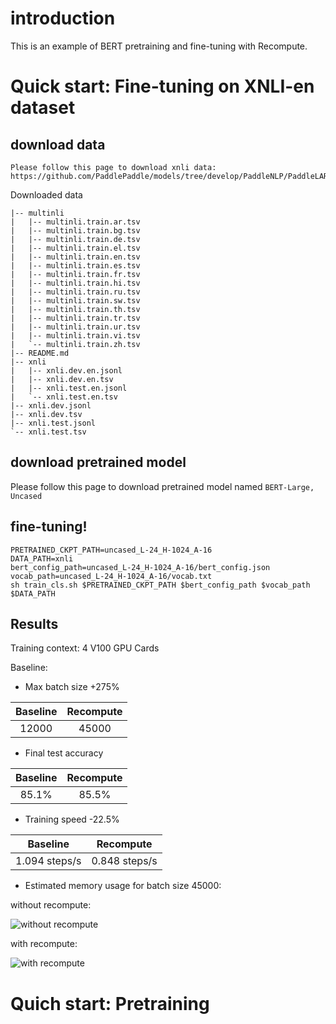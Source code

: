 
# introduction

This is an example of BERT pretraining and fine-tuning with Recompute.

# Quick start: Fine-tuning on XNLI-en dataset

## download data
    Please follow this page to download xnli data: https://github.com/PaddlePaddle/models/tree/develop/PaddleNLP/PaddleLARK/BERT

Downloaded data
```shell
|-- multinli
|   |-- multinli.train.ar.tsv
|   |-- multinli.train.bg.tsv
|   |-- multinli.train.de.tsv
|   |-- multinli.train.el.tsv
|   |-- multinli.train.en.tsv
|   |-- multinli.train.es.tsv
|   |-- multinli.train.fr.tsv
|   |-- multinli.train.hi.tsv
|   |-- multinli.train.ru.tsv
|   |-- multinli.train.sw.tsv
|   |-- multinli.train.th.tsv
|   |-- multinli.train.tr.tsv
|   |-- multinli.train.ur.tsv
|   |-- multinli.train.vi.tsv
|   `-- multinli.train.zh.tsv
|-- README.md
|-- xnli
|   |-- xnli.dev.en.jsonl
|   |-- xnli.dev.en.tsv
|   |-- xnli.test.en.jsonl
|   `-- xnli.test.en.tsv
|-- xnli.dev.jsonl
|-- xnli.dev.tsv
|-- xnli.test.jsonl
`-- xnli.test.tsv
``` 

## download pretrained model

Please follow this page to download pretrained model named `BERT-Large, Uncased`

## fine-tuning!

```shell
PRETRAINED_CKPT_PATH=uncased_L-24_H-1024_A-16
DATA_PATH=xnli
bert_config_path=uncased_L-24_H-1024_A-16/bert_config.json
vocab_path=uncased_L-24_H-1024_A-16/vocab.txt
sh train_cls.sh $PRETRAINED_CKPT_PATH $bert_config_path $vocab_path $DATA_PATH
```
## Results

Training context: 4 V100 GPU Cards

Baseline: 

- Max batch size +275%

|Baseline|Recompute|
|:---:|:---:|
|12000|45000|

- Final test accuracy

|Baseline|Recompute|
|:---:|:---:|
|85.1%|85.5%|

- Training speed -22.5%

|Baseline|Recompute|
|:---:|:---:|
|1.094 steps/s|0.848 steps/s|

- Estimated memory usage for batch size 45000:

without recompute:

![without recompute](https://github.com/mapingshuo/Fleet/blob/recompute_examples/examples/recompute/bert/image/memory_anal.png)

with recompute:

![with recompute](https://github.com/mapingshuo/Fleet/blob/recompute_examples/examples/recompute/bert/image/memory_anal_recompute.png)



# Quich start: Pretraining
